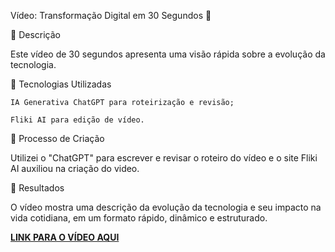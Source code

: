Vídeo: Transformação Digital em 30 Segundos 🎥

📒 Descrição

Este vídeo de 30 segundos apresenta uma visão rápida sobre a evolução da tecnologia.


🤖 Tecnologias Utilizadas

    IA Generativa ChatGPT para roteirização e revisão;
    
    Fliki AI para edição de vídeo.


🧐 Processo de Criação

Utilizei o "ChatGPT" para escrever e revisar o roteiro do vídeo e o site Fliki AI auxiliou na criação do video.

🚀 Resultados

O vídeo mostra uma descrição da evolução da tecnologia e seu impacto na vida cotidiana, em um formato rápido, dinâmico e estruturado.

**[LINK PARA O VÍDEO AQUI](https://youtu.be/GY0wvCK6uvI)**
